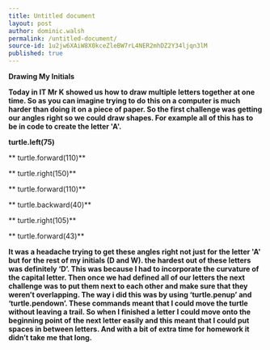 ```yaml
---
title: Untitled document
layout: post
author: dominic.walsh
permalink: /untitled-document/
source-id: 1u2jw6XAiW8X0kceZleBW7rL4NER2mhDZ2Y34ljqn3lM
published: true
---
```

**Drawing My Initials**

**Today in IT Mr K showed us how to draw multiple letters together at one time. So as you can imagine trying to do this on a computer is much harder than doing it on a piece of paper. So the first challenge was getting our angles right so we could draw shapes. For example all of this has to be in code to create the letter 'A'.**

**turtle.left(75)**

**  turtle.forward(110)**

**  turtle.right(150)**

**  turtle.forward(110)**

**  turtle.backward(40)**

**  turtle.right(105)**

**  turtle.forward(43)**

**It was a headache trying to get these angles right not just for the letter 'A' but for the rest of my initials (D and W). the hardest out of these letters was definitely ‘D’. This was because I had to incorporate the curvature of the capital letter. Then once we had defined all of our letters the next challenge was to put them next to each other and make sure that they weren’t overlapping. The way i did this was by using ‘turtle.penup’ and ‘turtle.pendown’. These commands meant that I could move the turtle without leaving a trail. So when I finished a letter I could move onto the beginning point of the next letter easily and this meant that I could put spaces in between letters. And with a bit of extra time for homework it didn’t take me that long.**


